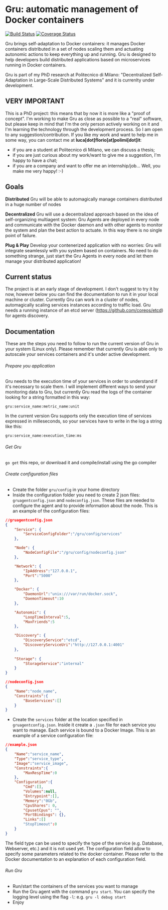 # Gru: automatic management of Docker containers
[![Build Status](https://travis-ci.org/elleFlorio/gru.svg?branch=master)](https://travis-ci.org/elleFlorio/gru)
[![Coverage Status](https://coveralls.io/repos/elleFlorio/gru/badge.svg?branch=master&service=github)](https://coveralls.io/github/elleFlorio/gru?branch=master)

Gru brings self-adaptation to Docker containers: it manages Docker containers distributed in a set of nodes scaling them and actuating autonomic actions to keep everything up and running. Gru is designed to help developers build distributed applications based on microservices running in Docker containers.

Gru is part of my PhD research at Politecnico di Milano: "Decentralized Self-Adaptation in Large-Scale Distributed Systems" and it is currenlty under development.

## VERY IMPORTANT
This is a PhD project: this means that by now it is more like a "proof of concept".
I'm working to make Gru as close as possible to a "real" software, but please keep in mind that I'm the only person actively working on it and I'm learning the technology through the development process. So I am open to any suggestion/contribution.
If you like my work and want to help me in some way, you can contact me at **luca[dot]florio[at]polimi[dot]it**:
* if you are a student at Politecnico di Milano, we can discuss a thesis;
* if you are just curious about my work/want to give me a suggestion, I'm happy to have a chat;
* if you are a company and want to offer me an internship/job... Well, you make me very happy! :-)

## Goals
**Distributed**
Gru will be able to automagically manage containers distributed in a huge number of nodes

**Decentralized**
Gru will use a decentralized approach based on the idea of self-organizing multiagent system: Gru Agents are deployed in every node and communicate with the Docker daemon and with other agents to monitor the system and plan the best action to actuate. In this way there is no single point of failure.

**Plug & Play**
Develop your contenerized application with no worries: Gru will integrate seamlessly with you system based on containers. No need to do something strange, just start the Gru Agents in every node and let them manage your distributed application!

## Current status
The project is at an early stage of development.
I don't suggest to try it by now, however below you can find the documentation to run it in your local machine or cluster.
Currently Gru can work in a cluster of nodes, automagically scaling services instances according to traffic load.
Gru needs a running instance of an etcd server (https://github.com/coreos/etcd) for agents discovery.

## Documentation
These are the steps you need to follow to run the current version of Gru in your system (Linux only).
Please remember that currently Gru is able only to autoscale your services containers and it's under active development.

###### Prepare you application
Gru needs to the execution time of your services in order to understand if it's necessary to scale them. I will implement different ways to send your monitoring data to Gru, but currently Gru read the logs of the container looking for a string formatted in this way:

`gru:service_name:metric_name:unit`

In the current version Gru supports only the execution time of services expressed in milleseconds, so your services have to write in the log a string like this:

`gru:service_name:execution_time:ms`

###### Get Gru
`go get` this repo, or download it and compile/install using the go compiler

###### Create configuration files
* Create the folder `gru/config` in your home directory
* Inside the configuration folder you need to create 2 json files: `gruagentconfig.json` and `nodeconfig.json`. These files are needed to configure the agent and to provide information about the node. This is an example of the configuration files:
```json
//gruagentconfig.json
{
	"Service": {
		"ServiceConfigFolder":"/gru/config/services"
	},

	"Node": {
		"NodeConfigFile":"/gru/config/nodeconfig.json"
	},

	"Network": {
		"IpAddress":"127.0.0.1",
		"Port":"5000"
	},

	"Docker": {
		"DaemonUrl":"unix:///var/run/docker.sock",
		"DaemonTimeout":10
	},

	"Autonomic": {
		"LoopTimeInterval":5,
		"MaxFriends":5
	},

	"Discovery": {
		"DiscoveryService":"etcd",
		"DiscoveryServiceUri":"http://127.0.0.1:4001"
	},
	
	"Storage": {
		"StorageService":"internal"
	}
}
```
```json
//nodeconfig.json
{
	"Name":"node_name",
	"Constraints":{
		"BaseServices":[]
	}
}
```
* Create the `services` folder at the location specified in `gruagentconfig.json`. Inside it create a `.json` file for each service you want to manage. Each service is bound to a Docker Image. This is an example of a service configuration file:
```json
//example.json
{
	"Name":"service_name",
	"Type":"service_type",
	"Image":"service_image",
	"Constraints":{
		"MaxRespTime":0
	},
	"Configuration":{
		"Cmd":[],
		"Volumes":null,
		"Entrypoint":[],
		"Memory":"0Gb",
		"CpuShares": 0,
		"CpusetCpus": "",
		"PortBindings": {},
		"Links":[]
		"StopTimeout":0
	}
}
```
The field type can be used to specify the type of the service (e.g. Database, Webserver, etc.) and it is not used yet. The configuration field allow to specify some parameters related to the docker container. Please refer to the Docker documentation to an explanation of each configuration field.
###### Run Gru
* Run/start the containers of the services you want to manage
* Run the Gru agent with the command `gru start`. You can specify the logging level using the flag `-l`: e.g. `gru -l debug start`
* Enjoy


